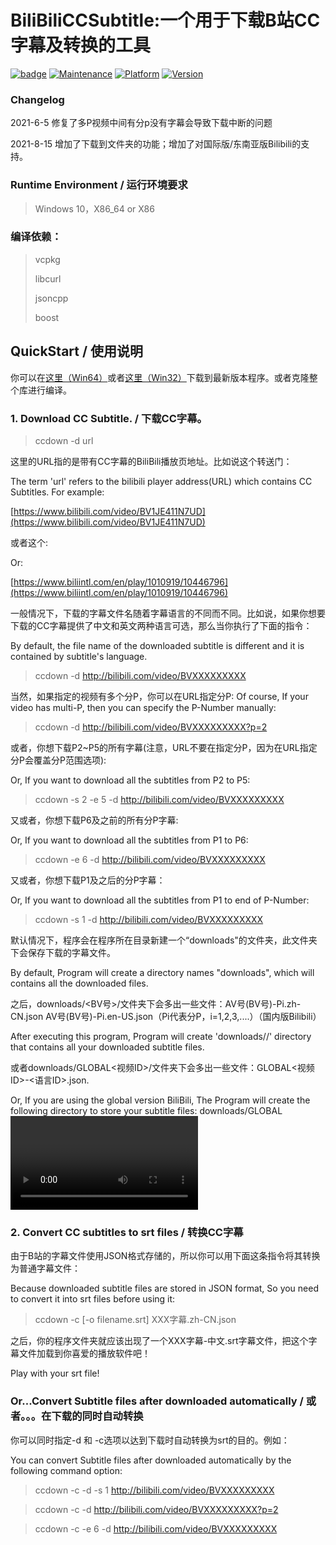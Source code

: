 # BiliBiliCCSubtitle:一个用于下载B站CC字幕及转换的工具


[![badge](https://img.shields.io/badge/license-Apache-blue.svg)](https://github.com/nathanli97/BilibiliCCSubtitle/blob/master/LICENSE)
[![Maintenance](https://img.shields.io/badge/Maintained%3F-yes-green.svg)](https://bitbucket.org/lbesson/ansi-colors)
[![Platform](https://img.shields.io/badge/platform-Win32|Win32_64-lightgrey.svg)](#)
[![Version](https://img.shields.io/badge/version-1.1.4-blue.svg)](#)

### Changelog
2021-6-5 修复了多P视频中间有分p没有字幕会导致下载中断的问题

2021-8-15 增加了下载到文件夹的功能；增加了对国际版/东南亚版Bilibili的支持。

### Runtime Environment / 运行环境要求
> Windows 10，X86_64 or X86
### 编译依赖：
> vcpkg
>
> libcurl 
>
> jsoncpp
> 
> boost
## QuickStart / 使用说明
你可以在[这里（Win64）](https://github.com/nathanli97/BiliBiliCCSubtitle/releases/latest/download/BiliBiliCCSubtitle-x86_64.zip)或者[这里（Win32）](https://github.com/nathanli97/BiliBiliCCSubtitle/releases/latest/download/BiliBiliCCSubtitle-x86.zip)下载到最新版本程序。或者克隆整个库进行编译。

### 1. Download CC Subtitle. / 下载CC字幕。
> ccdown -d url

这里的URL指的是带有CC字幕的BiliBili播放页地址。比如说这个转送门： 

The term 'url' refers to the bilibili player address(URL) which contains CC Subtitles. For example:

[https://www.bilibili.com/video/BV1JE411N7UD](https://www.bilibili.com/video/BV1JE411N7UD)

或者这个: 

Or:

[https://www.biliintl.com/en/play/1010919/10446796](https://www.biliintl.com/en/play/1010919/10446796)


一般情况下，下载的字幕文件名随着字幕语言的不同而不同。比如说，如果你想要下载的CC字幕提供了中文和英文两种语言可选，那么当你执行了下面的指令：

By default, the file name of the downloaded subtitle is different and it is contained by subtitle's language.

> ccdown -d http://bilibili.com/video/BVXXXXXXXXX

当然，如果指定的视频有多个分P，你可以在URL指定分P:
Of course, If your video has multi-P, then you can specify the P-Number manually:

> ccdown -d http://bilibili.com/video/BVXXXXXXXXX?p=2

或者，你想下载P2~P5的所有字幕(注意，URL不要在指定分P，因为在URL指定分P会覆盖分P范围选项):

Or, If you want to download all the subtitles from P2 to P5:

> ccdown -s 2 -e 5 -d http://bilibili.com/video/BVXXXXXXXXX

又或者，你想下载P6及之前的所有分P字幕:

Or, If you want to download all the subtitles from P1 to P6:
> ccdown -e 6 -d http://bilibili.com/video/BVXXXXXXXXX

又或者，你想下载P1及之后的分P字幕：

Or, If you want to download all the subtitles from P1 to end of P-Number:

> ccdown -s 1 -d http://bilibili.com/video/BVXXXXXXXXX


默认情况下，程序会在程序所在目录新建一个“downloads"的文件夹，此文件夹下会保存下载的字幕文件。

By default, Program will create a directory names "downloads", which will contains all the downloaded files.

之后，downloads/<BV号>/文件夹下会多出一些文件：AV号(BV号)-Pi.zh-CN.json AV号(BV号)-Pi.en-US.json（Pi代表分P，i=1,2,3,....）（国内版Bilibili）

After executing this program, Program will create 'downloads/<BV Number>/' directory that contains all your downloaded subtitle files.

或者downloads/GLOBAL<视频ID>/文件夹下会多出一些文件：GLOBAL<视频ID>-<语言ID>.json.

Or, If you are using the global version BiliBili, The Program will create the following directory to store your subtitle files: downloads/GLOBAL<VIDEO ID>/GLOBAL<VIDEO ID><LANGUAGE>.json

### 2. Convert CC subtitles to srt files / 转换CC字幕

由于B站的字幕文件使用JSON格式存储的，所以你可以用下面这条指令将其转换为普通字幕文件：

Because downloaded subtitle files are stored in JSON format, So you need to convert it into srt files before using it:

> ccdown -c [-o filename.srt] XXX字幕.zh-CN.json


之后，你的程序文件夹就应该出现了一个XXX字幕-中文.srt字幕文件，把这个字幕文件加载到你喜爱的播放软件吧！

Play with your srt file!

### Or...Convert Subtitle files after downloaded automatically / 或者。。。在下载的同时自动转换

你可以同时指定-d 和 -c选项以达到下载时自动转换为srt的目的。例如：

You can convert Subtitle files after downloaded automatically by the following command option:

> ccdown -c -d -s 1 http://bilibili.com/video/BVXXXXXXXXX

> ccdown -c -d http://bilibili.com/video/BVXXXXXXXXX?p=2

> ccdown -c -e 6 -d http://bilibili.com/video/BVXXXXXXXXX
